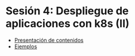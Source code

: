 # Sesión 4: Despliegue de aplicaciones con k8s (II)

* [Presentación de contenidos](presentacion_sesion4.pdf)
* [Ejemplos](ejemplos)